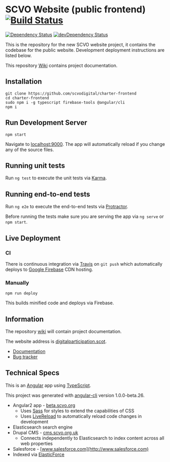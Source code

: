 # SCVO Website (public frontend) [![Build Status](https://travis-ci.org/scvodigital/scvo-frontend.svg?branch=dev)](https://travis-ci.org/scvodigital/scvo-frontend)

[![Dependency Status](https://david-dm.org/scvodigital/scvo-frontend/dev.svg)](https://david-dm.org/scvodigital/scvo-frontend/dev) [![devDependency Status](https://david-dm.org/scvodigital/scvo-frontend/dev/dev-status.svg)](https://david-dm.org/scvodigital/scvo-frontend/dev#info=devDependencies)

This is the repository for the new SCVO website project, it contains the codebase for the public website. Development deployment instructions are listed below.

This repository [Wiki](https://github.com/scvodigital/scvo-frontend/wiki) contains project documentation.

## Installation
```
git clone https://github.com/scvodigital/charter-frontend
cd charter-frontend
sudo npm i -g typescript firebase-tools @angular/cli
npm i
```

## Run Development Server
```
npm start
```
Navigate to [localhost:9000](http://localhost:9000). The app will automatically reload if you change any of the source files.

## Running unit tests
Run `ng test` to execute the unit tests via [Karma](https://karma-runner.github.io).

## Running end-to-end tests
Run `ng e2e` to execute the end-to-end tests via [Protractor](http://www.protractortest.org/).

Before running the tests make sure you are serving the app via `ng serve` or `npm start`.

## Live Deployment
### CI
There is continuous integration via [Travis](https://travis-ci.org) on `git push` which automatically deploys to [Google Firebase](https://firebase.google.com) CDN hosting.

### Manually
```
npm run deploy
```
This builds minified code and deploys via Firebase.

## Information
The repository [wiki](https://github.com/scvodigital/charter-frontend/wiki) will contain project documentation.

The website address is [digitalparticipation.scot](https://digitalparticipation.scot).

* [Documentation](https://github.com/scvodigital/charter-frontend/wiki)
* [Bug tracker](https://github.com/scvodigital/charter-frontend/issues)

## Technical Specs
This is an [Angular](https://angular.io) app using [TypeScript](https://www.typescriptlang.org).

This project was generated with [angular-cli](https://github.com/angular/angular-cli) version 1.0.0-beta.26.

* Angular2 app - [beta.scvo.org](https://beta.scvo.org)
    * Uses [Sass](http://sass-lang.com) for styles to extend the capabilities of CSS
    * Uses [LiveReload](http://livereload.com) to automatically reload code changes in development
* Elasticsearch search engine
* Drupal CMS - [cms.scvo.org.uk](http://cms.scvo.org)
    * Connects independently to Elasticsearch to index content across all web properties
* Salesforce - [www.salesforce.com](http://www.salesforce.com)
* Indexed via [ElasticForce](https://github.com/scvodigital/elasticforce)
